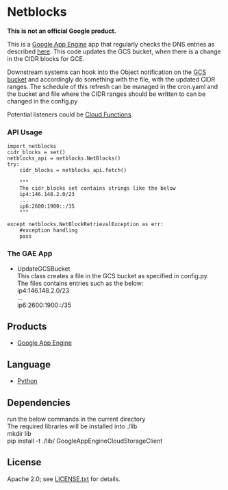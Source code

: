 # Netblocks

**This is not an official Google product.**

This is a [Google App Engine](https://cloud.google.com/appengine/) app that regularly checks the DNS entries as described [here](https://cloud.google.com/compute/docs/faq#where_can_i_find_short_product_name_ip_ranges).
This code updates the GCS bucket, when there is a change in the CIDR blocks for GCE.

Downstream systems can hook into the Object notification on the [GCS bucket](https://cloud.google.com/storage/docs/object-change-notification) and accordingly
do something with the file, with the updated CIDR ranges.
The schedule of this refresh can be managed in the cron.yaml and the bucket and file where the CIDR ranges should be written to can be changed in the config.py

Potential listeners could be [Cloud Functions](https://cloud.google.com/functions/).

### API Usage

    import netblocks
    cidr_blocks = set()
    netblocks_api = netblocks.NetBlocks()
    try:
        cidr_blocks = netblocks_api.fetch()
        
        """
        The cidr_blocks set contains strings like the below
        ip4:146.148.2.0/23
        ...
        ip6:2600:1900::/35
        """
        
    except netblocks.NetBlockRetrievalException as err:
        #exception handling
        pass

### The GAE App
*  UpdateGCSBucket </br> 
 This class creates a file in the GCS bucket as specified in config.py.</br>
 The files contains entries such as the below: </br>
 ip4:146.148.2.0/23</br>
 ...</br>
 ip6:2600:1900::/35</br>
 
## Products
- [Google App Engine](https://cloud.google.com/appengine/)

## Language
- [Python](https://www.python.org/)

## Dependencies
run the below commands in the current directory <br/>
The required libraries will be installed into ./lib <br/>
mkdir lib <br/>
pip install -t ./lib/ GoogleAppEngineCloudStorageClient <br/>



## License
Apache 2.0; see [LICENSE.txt](LICENSE.txt) for details.
